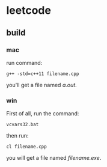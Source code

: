 # leetcode

## build

### mac

run command:

`g++ -std=c++11 filename.cpp`

you'll get a file named *a.out*.

### win

First of all, run the command:

`vcvars32.bat`

then run:

`cl filename.cpp`

you will get a file named *filename.exe*.

